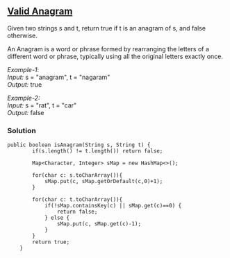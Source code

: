 ## [Valid Anagram](https://leetcode.com/problems/valid-anagram/)

Given two strings s and t, return true if t is an anagram of s, and false otherwise.

An Anagram is a word or phrase formed by rearranging the letters of a different word or phrase, typically using all the original letters exactly once.

*Example-1*: <br/>
*Input:* s = "anagram", t = "nagaram" <br/>
*Output:* true <br/>

*Example-2:* <br/>
*Input:* s = "rat", t = "car" <br/>
*Output:* false <br/>

### Solution
```
public boolean isAnagram(String s, String t) {
        if(s.length() != t.length()) return false;
        
        Map<Character, Integer> sMap = new HashMap<>();
        
        for(char c: s.toCharArray()){
            sMap.put(c, sMap.getOrDefault(c,0)+1);
        }
        
        for(char c: t.toCharArray()){
            if(!sMap.containsKey(c) || sMap.get(c)==0) {
                return false;
            } else {
                sMap.put(c, sMap.get(c)-1);
            }
        }
        return true;
    }
```